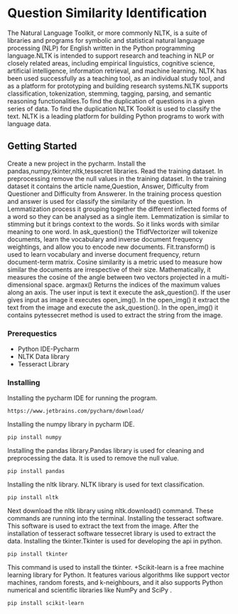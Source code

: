 # Question Similarity Identification
  The Natural Language Toolkit, or more commonly NLTK, is a suite of libraries and programs for symbolic and statistical natural language processing (NLP) for English written in the Python programming language.NLTK is intended to support research and teaching in NLP or closely related areas, including empirical linguistics, cognitive science, artificial intelligence, information retrieval, and machine learning. NLTK has been used successfully as a teaching tool, as an individual study tool, and as a platform for prototyping and building research systems.NLTK supports classification, tokenization, stemming, tagging, parsing, and semantic reasoning functionalities.To find the duplication of questions in a given series of data. To find the duplication NLTK Toolkit is used to classify the text. NLTK is a leading platform for building Python programs to work with language data.
## Getting Started
  Create a new project in the pycharm. Install the pandas,numpy,tkinter,nltk,tessecret libraries. Read the training dataset. In preprocessing remove the null values in the training dataset. In the training dataset it contains the article name,Question, Answer, Difficulty from Questioner and Difficulty from Answerer. In the training process question and answer is used for classify the similarity of the question. In Lemmatization process it grouping together the different inflected forms of a word so they can be analysed as a single item. Lemmatization is similar to stimming but it brings context to the words. So it links words with similar meaning to one word.
  In ask_question() the TfidfVectorizer will tokenize documents, learn the vocabulary and inverse document frequency weightings, and allow you to encode new documents. Fit.transform() is used to learn vocabulary and inverse document frequency, return document-term matrix. Cosine similarity is a metric used to measure how similar the documents are irrespective of their size. Mathematically, it measures the cosine of the angle between two vectors projected in a multi-dimensional space. argmax() Returns the indices of the maximum values along an axis. The user input is text it execute the ask_question(). If the user gives input as image it executes open_img(). In the open_img() it extract the text from the image and execute the ask_question(). In the open_img() it contains pytessecret method is used to extract the string from the image.
### Prerequestics
  * Python IDE-Pycharm
  * NLTK Data library
  * Tesseract Library
### Installing
Installing the pycharm IDE for running the program.
  ```
  https://www.jetbrains.com/pycharm/download/ 
  ```
Installing the numpy library in pycharm IDE.
  ```
pip install numpy
```
Installing the pandas library.Pandas library is used for cleaning and preprocessing the data. It is used to remove the null value.
```
pip install pandas
```
Installing the nltk library. NLTK library is used for text classification.
```
pip install nltk
```
Next download the nltk library using nltk.download() command.
These commands are running into the terminal.
Installing the tesseract software. This software is used to extract the text from the image. After the installation of tesseract software tessecret library is used to extract the data.
Installing the tkinter.Tkinter is used for developing the api in python.
```
pip install tkinter 
```
This command is used to install the tkinter. 
+Scikit-learn is a free machine learning library for Python. It features various algorithms like support vector machines, random forests, and k-neighbours, and it also supports Python numerical and scientific libraries like NumPy and SciPy .
```
pip install scikit-learn
```





